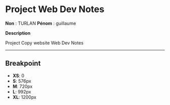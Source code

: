 
# Project Web Dev Notes
**Non** : TURLAN 
**Pénom** : guillaume

**Description**

Project Copy website Web Dev Notes 


-----------------
## Breakpoint

* **XS**: 0
* **S**: 576px
* **M**: 720px
* **L**: 992px
* **XL**: 1200px

